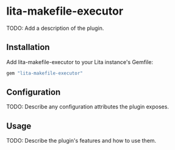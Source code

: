 # lita-makefile-executor

TODO: Add a description of the plugin.

## Installation

Add lita-makefile-executor to your Lita instance's Gemfile:

``` ruby
gem "lita-makefile-executor"
```

## Configuration

TODO: Describe any configuration attributes the plugin exposes.

## Usage

TODO: Describe the plugin's features and how to use them.
